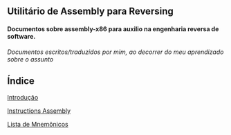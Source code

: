 Utilitário de Assembly para Reversing
--------------------------------------

#### Documentos sobre assembly-x86 para auxilio na engenharia reversa de software.

_Documentos escritos/traduzidos por mim, ao decorrer do meu aprendizado sobre o assunto_


Índice
--------


[Introdução](00-intro.md)

[Instructions Assembly](01-instrucoes.md)

[Lista de Mnemônicos](Mnemonics/readme.md)



